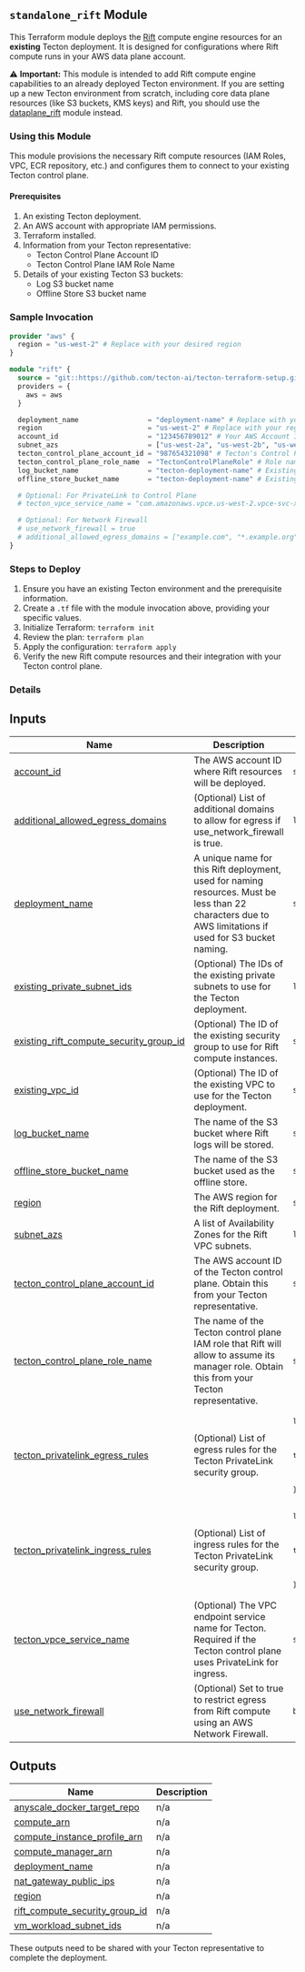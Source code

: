 ## `standalone_rift` Module

This Terraform module deploys the [Rift](https://docs.tecton.ai/docs/concepts/compute-in-tecton#rift) compute engine resources for an **existing** Tecton deployment. It is designed for configurations where Rift compute runs in your AWS data plane account.

⚠️ **Important:** This module is intended to add Rift compute engine capabilities to an already deployed Tecton environment. If you are setting up a new Tecton environment from scratch, including core data plane resources (like S3 buckets, KMS keys) and Rift, you should use the [dataplane_rift](../dataplane_rift/) module instead.

### Using this Module

This module provisions the necessary Rift compute resources (IAM Roles, VPC, ECR repository, etc.) and configures them to connect to your existing Tecton control plane.

#### Prerequisites

1.  An existing Tecton deployment.
2.  An AWS account with appropriate IAM permissions.
3.  Terraform installed.
4.  Information from your Tecton representative:
    *   Tecton Control Plane Account ID
    *   Tecton Control Plane IAM Role Name
5.  Details of your existing Tecton S3 buckets:
    *   Log S3 bucket name
    *   Offline Store S3 bucket name

### Sample Invocation

```terraform
provider "aws" {
  region = "us-west-2" # Replace with your desired region
}

module "rift" {
  source = "git::https://github.com/tecton-ai/tecton-terraform-setup.git//modules/standalone_rift"
  providers = {
    aws = aws
  }

  deployment_name                 = "deployment-name" # Replace with your deployment name (existing)
  region                          = "us-west-2" # Replace with your region
  account_id                      = "123456789012" # Your AWS Account ID
  subnet_azs                      = ["us-west-2a", "us-west-2b", "us-west-2c"] # AZs in your region
  tecton_control_plane_account_id = "987654321098" # Tecton's Control Plane Account ID
  tecton_control_plane_role_name  = "TectonControlPlaneRole" # Role name provided by tecton
  log_bucket_name                 = "tecton-deployment-name" # Existing S3 Bucket
  offline_store_bucket_name       = "tecton-deployment-name" # Existing S3 Bucket

  # Optional: For PrivateLink to Control Plane
  # tecton_vpce_service_name = "com.amazonaws.vpce.us-west-2.vpce-svc-xxxxxxxxxxxxxxxxx"

  # Optional: For Network Firewall
  # use_network_firewall = true
  # additional_allowed_egress_domains = ["example.com", "*.example.org"]
}
```

### Steps to Deploy

1.  Ensure you have an existing Tecton environment and the prerequisite information.
2.  Create a `.tf` file with the module invocation above, providing your specific values.
3.  Initialize Terraform: `terraform init`
4.  Review the plan: `terraform plan`
5.  Apply the configuration: `terraform apply`
6.  Verify the new Rift compute resources and their integration with your Tecton control plane.

### Details

<!-- BEGIN_TF_DOCS -->


## Inputs

| Name | Description | Type | Default | Required |
|------|-------------|------|---------|:--------:|
| <a name="input_account_id"></a> [account\_id](#input\_account\_id) | The AWS account ID where Rift resources will be deployed. | `string` | n/a | yes |
| <a name="input_additional_allowed_egress_domains"></a> [additional\_allowed\_egress\_domains](#input\_additional\_allowed\_egress\_domains) | (Optional) List of additional domains to allow for egress if use\_network\_firewall is true. | `list(string)` | `null` | no |
| <a name="input_deployment_name"></a> [deployment\_name](#input\_deployment\_name) | A unique name for this Rift deployment, used for naming resources. Must be less than 22 characters due to AWS limitations if used for S3 bucket naming. | `string` | n/a | yes |
| <a name="input_existing_private_subnet_ids"></a> [existing\_private\_subnet\_ids](#input\_existing\_private\_subnet\_ids) | (Optional) The IDs of the existing private subnets to use for the Tecton deployment. | `list(string)` | `null` | no |
| <a name="input_existing_rift_compute_security_group_id"></a> [existing\_rift\_compute\_security\_group\_id](#input\_existing\_rift\_compute\_security\_group\_id) | (Optional) The ID of the existing security group to use for Rift compute instances. | `string` | `null` | no |
| <a name="input_existing_vpc_id"></a> [existing\_vpc\_id](#input\_existing\_vpc\_id) | (Optional) The ID of the existing VPC to use for the Tecton deployment. | `string` | `null` | no |
| <a name="input_log_bucket_name"></a> [log\_bucket\_name](#input\_log\_bucket\_name) | The name of the S3 bucket where Rift logs will be stored. | `string` | n/a | yes |
| <a name="input_offline_store_bucket_name"></a> [offline\_store\_bucket\_name](#input\_offline\_store\_bucket\_name) | The name of the S3 bucket used as the offline store. | `string` | n/a | yes |
| <a name="input_region"></a> [region](#input\_region) | The AWS region for the Rift deployment. | `string` | n/a | yes |
| <a name="input_subnet_azs"></a> [subnet\_azs](#input\_subnet\_azs) | A list of Availability Zones for the Rift VPC subnets. | `list(string)` | n/a | yes |
| <a name="input_tecton_control_plane_account_id"></a> [tecton\_control\_plane\_account\_id](#input\_tecton\_control\_plane\_account\_id) | The AWS account ID of the Tecton control plane. Obtain this from your Tecton representative. | `string` | n/a | yes |
| <a name="input_tecton_control_plane_role_name"></a> [tecton\_control\_plane\_role\_name](#input\_tecton\_control\_plane\_role\_name) | The name of the Tecton control plane IAM role that Rift will allow to assume its manager role. Obtain this from your Tecton representative. | `string` | n/a | yes |
| <a name="input_tecton_privatelink_egress_rules"></a> [tecton\_privatelink\_egress\_rules](#input\_tecton\_privatelink\_egress\_rules) | (Optional) List of egress rules for the Tecton PrivateLink security group. | <pre>list(object({<br/>    cidr        = string<br/>    from_port   = number<br/>    to_port     = number<br/>    protocol    = string<br/>    description = string<br/>  }))</pre> | `null` | no |
| <a name="input_tecton_privatelink_ingress_rules"></a> [tecton\_privatelink\_ingress\_rules](#input\_tecton\_privatelink\_ingress\_rules) | (Optional) List of ingress rules for the Tecton PrivateLink security group. | <pre>list(object({<br/>    cidr        = string<br/>    from_port   = number<br/>    to_port     = number<br/>    protocol    = string<br/>    description = string<br/>  }))</pre> | `null` | no |
| <a name="input_tecton_vpce_service_name"></a> [tecton\_vpce\_service\_name](#input\_tecton\_vpce\_service\_name) | (Optional) The VPC endpoint service name for Tecton. Required if the Tecton control plane uses PrivateLink for ingress. | `string` | `null` | no |
| <a name="input_use_network_firewall"></a> [use\_network\_firewall](#input\_use\_network\_firewall) | (Optional) Set to true to restrict egress from Rift compute using an AWS Network Firewall. | `bool` | `false` | no |  
## Outputs

| Name | Description |
|------|-------------|
| <a name="output_anyscale_docker_target_repo"></a> [anyscale\_docker\_target\_repo](#output\_anyscale\_docker\_target\_repo) | n/a |
| <a name="output_compute_arn"></a> [compute\_arn](#output\_compute\_arn) | n/a |
| <a name="output_compute_instance_profile_arn"></a> [compute\_instance\_profile\_arn](#output\_compute\_instance\_profile\_arn) | n/a |
| <a name="output_compute_manager_arn"></a> [compute\_manager\_arn](#output\_compute\_manager\_arn) | n/a |
| <a name="output_deployment_name"></a> [deployment\_name](#output\_deployment\_name) | n/a |
| <a name="output_nat_gateway_public_ips"></a> [nat\_gateway\_public\_ips](#output\_nat\_gateway\_public\_ips) | n/a |
| <a name="output_region"></a> [region](#output\_region) | n/a |
| <a name="output_rift_compute_security_group_id"></a> [rift\_compute\_security\_group\_id](#output\_rift\_compute\_security\_group\_id) | n/a |
| <a name="output_vm_workload_subnet_ids"></a> [vm\_workload\_subnet\_ids](#output\_vm\_workload\_subnet\_ids) | n/a |
<!-- END_TF_DOCS -->


These outputs need to be shared with your Tecton representative to complete the deployment.